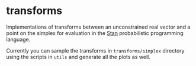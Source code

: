 # transforms

Implementations of transforms between an unconstrained real vector and a point on the simplex for evaluation in the [Stan](https://mc-stan.org) probabilistic programming language.

Currently you can sample the transforms in `transforms/simplex` directory using the scripts in `utils` and generate all the plots as well.
